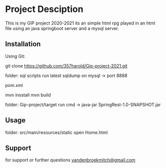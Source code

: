 # Project Desciption
This is my GIP project 2020-2021
its an simple html rpg played in an html file
using an java springboot server and a mysql server.



## Installation

Using Git:

git clone https://github.com/357harold/Gip-project-2021.git


folder: sql scripts
run latest sqldump on mysql -> port 8888

pom.xml

mvn insstall
mvn build

folder: Gip-project/target
        run cmd -> java-jar SpringRest-1.0-SNAPSHOT.jar


## Usage

folder: src/main/resources/static
        open Home.html
            
            

## Support
for support or further questions vandenbroekmitch@gmail.com
